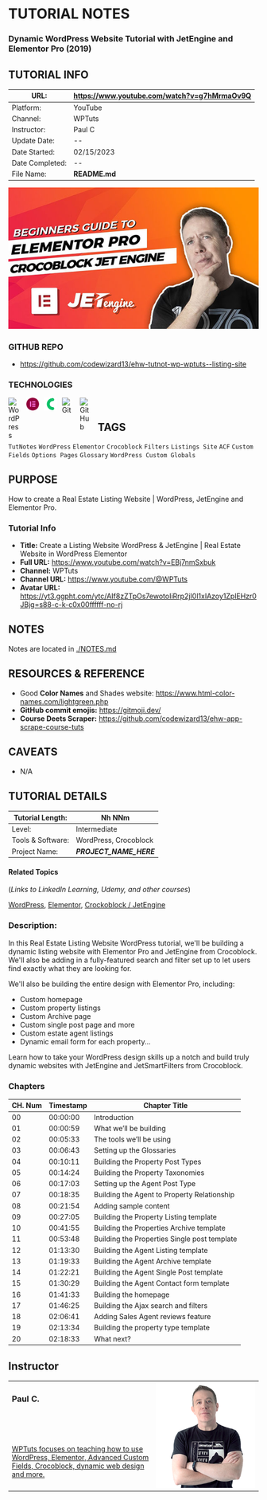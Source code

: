 <link rel="stylesheet" href="css/ehd-tut-notes.css" />

# TUTORIAL NOTES

### <div class="tutorial-title">Dynamic WordPress Website Tutorial with JetEngine and Elementor Pro (2019)</div>

## TUTORIAL INFO

| URL:            | https://www.youtube.com/watch?v=g7hMrmaOv9Q |
| --------------- | ------------------------------------------- |
| Platform:       | YouTube                                     |
| Channel:        | WPTuts                                      |
| Instructor:     | Paul C                                      |
| Update Date:    | --                                          |
| Date Started:   | 02/15/2023                                  |
| Date Completed: | --                                          |
| File Name:      | **README.md**                               |

![Tutorial Thumbnail](/img/tutorial-thumb-yt-wptuts-listing-site-2019-600px.jpg)

### GITHUB REPO

- https://github.com/codewizard13/ehw-tutnot-wp-wptuts--listing-site

### TECHNOLOGIES

<img align="left" alt="WordPress" title="WordPress" width="26px" src="https://cdn.jsdelivr.net/gh/devicons/devicon/icons/wordpress/wordpress-original.svg" style="padding-right:10px;" />

<img align="left" alt="Elementor" title="Elementor" width="26px" src="img/icon-elementor.svg" style="padding-right:10px;" />

<img align="left" alt="Crocoblock" title="Crocoblock" width="26px" src="img/icon-crocoblock-green.svg" style="padding-right:10px;" />

<img align="left" alt="Git" title="Git" width="26px" src="https://cdn.jsdelivr.net/gh/devicons/devicon/icons/git/git-original.svg" style="padding-right:10px;" />

<img align="left" alt="GitHub" title="GitHub" width="26px" src="https://user-images.githubusercontent.com/3369400/139448065-39a229ba-4b06-434b-bc67-616e2ed80c8f.png" style="padding-right:10px;" />

<br>

## TAGS

`TutNotes` `WordPress` `Elementor` `Crocoblock` `Filters` `Listings Site` `ACF` `Custom Fields` `Options Pages` `Glossary` `WordPress Custom Globals`


## PURPOSE

How to create a Real Estate Listing Website | WordPress, JetEngine and Elementor Pro.


### Tutorial Info

- **Title:** Create a Listing Website WordPress & JetEngine | Real Estate Website in WordPress Elementor
- **Full URL:** https://www.youtube.com/watch?v=EBj7nmSxbuk
- **Channel:** WPTuts
- **Channel URL:** https://www.youtube.com/@WPTuts
- **Avatar URL:** https://yt3.ggpht.com/ytc/AIf8zZTpOs7ewotoIiRrp2jI0l1xIAzoy1ZplEHzr0JBjg=s88-c-k-c0x00ffffff-no-rj

## NOTES

Notes are located in [./NOTES.md](./NOTES.md)

## RESOURCES & REFERENCE

- Good **Color Names** and Shades website: https://www.html-color-names.com/lightgreen.php
- **GitHub commit emojis:** https://gitmoji.dev/
- **Course Deets Scraper:** https://github.com/codewizard13/ehw-app-scrape-course-tuts


## CAVEATS

- N/A

## TUTORIAL DETAILS

| Tutorial Length:  | Nh NNm                  |
| ----------------- | ----------------------- |
| Level:            | Intermediate            |
| Tools & Software: | WordPress, Crocoblock   |
| Project Name:     | ***PROJECT_NAME_HERE*** |

#### Related Topics

(_Links to LinkedIn Learning, Udemy, and other courses_)

[WordPress](https://www.linkedin.com/learning/search?keywords=WordPress), 
[Elementor](https://www.linkedin.com/learning/search?keywords=elementor),
[Crockoblock / JetEngine](https://www.youtube.com/watch?v=LLdRffuwTUQ&list=PL26jaHWVtLFxD1yBmvWTqGbKckit4Ochc)

### Description:

In this Real Estate Listing Website WordPress tutorial, we'll be building a dynamic listing website with Elementor Pro and JetEngine from Crocoblock. We'll also be adding in a fully-featured search and filter set up to let users find exactly what they are looking for.

We'll also be building the entire design with Elementor Pro, including:

- Custom homepage
- Custom property listings
- Custom Archive page
- Custom single post page and more
- Custom estate agent listings
- Dynamic email form for each property...

Learn how to take your WordPress design skills up a notch and build truly dynamic websites with JetEngine and JetSmartFilters from Crocoblock.

### Chapters

| CH. Num | Timestamp | Chapter Title                                |
| ------- | --------- | -------------------------------------------- |
| 00      | 00:00:00  | Introduction                                 |
| 01      | 00:00:59  | What we’ll be building                       |
| 02      | 00:05:33  | The tools we’ll be using                     |
| 03      | 00:06:43  | Setting up the Glossaries                    |
| 04      | 00:10:11  | Building the Property Post Types             |
| 05      | 00:14:24  | Building the Property Taxonomies             |
| 06      | 00:17:03  | Setting up the Agent Post Type               |
| 07      | 00:18:35  | Building the Agent to Property Relationship  |
| 08      | 00:21:54  | Adding sample content                        |
| 09      | 00:27:05  | Building the Property Listing template       |
| 10      | 00:41:55  | Building the Properties Archive template     |
| 11      | 00:53:48  | Building the Properties Single post template |
| 12      | 01:13:30  | Building the Agent Listing template          |
| 13      | 01:19:33  | Building the Agent Archive template          |
| 14      | 01:22:21  | Building the Agent Single Post template      |
| 15      | 01:30:29  | Building the Agent Contact form template     |
| 16      | 01:41:33  | Building the homepage                        |
| 17      | 01:46:25  | Building the Ajax search and filters         |
| 18      | 02:06:41  | Adding Sales Agent reviews feature           |
| 19      | 02:13:34  | Building the property type template          |
| 20      | 02:18:33  | What next?                                   |


## Instructor

<table class="author-info">
  <tr style="max-height: 150px;">
    <td style="vertical-align: top;">
        <H3>
            Paul C.
        </H3>
    </td>
<td  width="200"  rowspan="2">
      <img src="./img/person-wptuts-paul-300px.png" />
    </td>
  </tr>
  <tr>
      <td>
          <a href=" https://www.youtube.com/@WPTuts" target="_blank">WPTuts focuses on teaching how to use WordPress, Elementor, Advanced Custom Fields, Crocoblock, dynamic web design and more.</a>
      </td>
  </tr>
</table>
